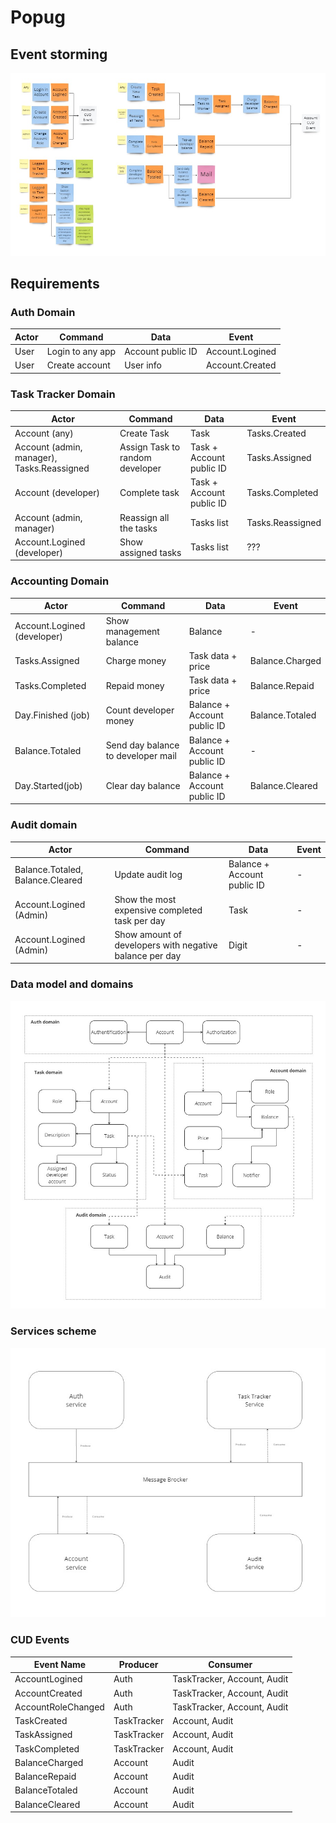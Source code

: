 # Popug

## Event storming
![Event storming](Event_storming.jpg)

## Requirements

### Auth Domain
| Actor | Command | Data | Event |
| --- | --- | --- | --- |
| User | Login to any app | Account public ID | Account.Logined |
| User | Create account | User info | Account.Created |

### Task Tracker Domain
| Actor | Command | Data | Event |
| --- | --- | --- | --- |
| Account (any) | Create Task | Task | Tasks.Created |
| Account (admin, manager), Tasks.Reassigned | Assign Task to random developer | Task + Account public ID | Tasks.Assigned |
| Account (developer) | Complete task | Task + Account public ID | Tasks.Completed |
| Account (admin, manager) | Reassign all the tasks | Tasks list | Tasks.Reassigned |
| Account.Logined (developer) | Show assigned tasks | Tasks list | ??? |

### Accounting Domain
| Actor | Command | Data | Event |
| --- | --- | --- | --- |
| Account.Logined (developer) | Show management balance | Balance  | - |
| Tasks.Assigned | Charge money | Task data + price | Balance.Charged |
| Tasks.Completed | Repaid money | Task data + price | Balance.Repaid |
| Day.Finished (job) | Count developer money | Balance + Account public ID | Balance.Totaled |
| Balance.Totaled | Send day balance to developer mail | Balance + Account public ID | - |
| Day.Started(job) | Clear day balance | Balance + Account public ID | Balance.Cleared |

### Audit domain
| Actor | Command | Data | Event |
| --- | --- | --- | --- |
| Balance.Totaled, Balance.Cleared | Update audit log | Balance + Account public ID | - |
| Account.Logined (Admin) | Show the most expensive completed task per day | Task | - |
| Account.Logined (Admin) | Show amount of developers with negative balance per day | Digit | - |

### Data model and domains
![Domain Data Model](Popug_data_model.jpg)

### Services scheme
![Services scheme](Services_scheme.jpg)

### CUD Events
| Event Name | Producer | Consumer |
| --- | --- | --- |
| AccountLogined | Auth | TaskTracker, Account, Audit |
| AccountCreated | Auth | TaskTracker, Account, Audit |
| AccountRoleChanged | Auth | TaskTracker, Account, Audit |
| TaskCreated | TaskTracker | Account, Audit |
| TaskAssigned | TaskTracker | Account, Audit |
| TaskCompleted | TaskTracker | Account, Audit |
| BalanceCharged | Account | Audit |
| BalanceRepaid | Account | Audit |
| BalanceTotaled | Account | Audit |
| BalanceCleared | Account | Audit |
